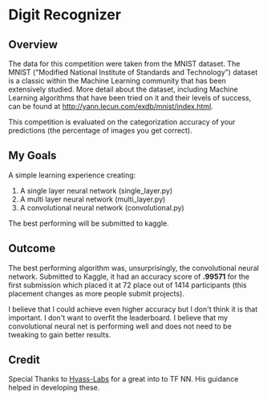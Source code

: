 # Digit Recognizer

## Overview

The data for this competition were taken from the MNIST dataset. The MNIST ("Modified National Institute of Standards and Technology") dataset is a classic within the Machine Learning community that has been extensively studied.  More detail about the dataset, including Machine Learning algorithms that have been tried on it and their levels of success, can be found at http://yann.lecun.com/exdb/mnist/index.html.

This competition is evaluated on the categorization accuracy of your predictions (the percentage of images you get correct).


## My Goals

A simple learning experience creating:

1. A single layer neural network (single_layer.py)
2. A multi layer neural network (multi_layer.py)
3. A convolutional neural network (convolutional.py)

The best performing will be submitted to kaggle.

## Outcome

The best performing algorithm was, unsurprisingly, the convolutional neural network. Submitted to Kaggle, it had an accuracy score of **.99571** for the first submission which placed it at 72 place out of 1414 participants (this placement changes as more people submit projects). 

I believe that I could achieve even higher accuracy but I don't think it is that important. I don't want to overfit the leaderboard. I believe that my convolutional neural net is performing well and does not need to be tweaking to gain better results.

## Credit
Special Thanks to [Hvass-Labs][1] for a great into to TF NN. His guidance helped in developing these.

[1]: https://github.com/Hvass-Labs/TensorFlow-Tutorials
